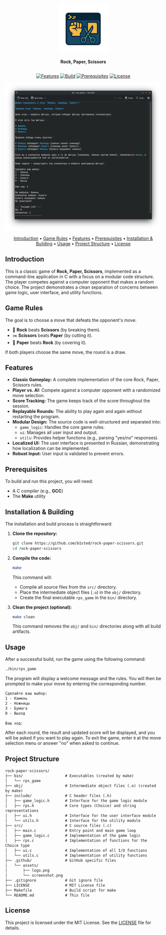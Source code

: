 <p align="center">
  <img src="https://github.com/b1sted-labs/rock-paper-scissors/blob/main/.github/assets/logo.png" width="160" alt="Rock, Paper, Scissors">
</p>
<p align="center">
<p align="center">
  <strong>
    Rock, Paper, Scissors
  </strong>
</p>
<h2></h2>
<p align="center">
  <a href="#features"><img
    src="https://img.shields.io/badge/features-core_gameplay-brightgreen"
    alt="Features"
  /></a>
  <a href="https://github.com/b1sted-labs/rock-paper-scissors/actions"><img
    src="https://github.com/b1sted-labs/rock-paper-scissors/workflows/build/badge.svg"
    alt="Build"
  /></a>
  <a href="#prerequisites"><img
    src="https://img.shields.io/badge/prerequisites-GCC_&_Make-orange"
    alt="Prerequisites"
  /></a>
  <a href="#license"><img
    src="https://img.shields.io/badge/license-MIT-green"
    alt="License"
  /></a>
</p>
<p align="center">
  <img src="https://github.com/b1sted-labs/rock-paper-scissors/blob/main/.github/assets/screenshot.png" width="700" alt="Screenshot of the game in action" />
</p>
<p align="center">
  <a href="#introduction">Introduction</a> •
  <a href="#game-rules">Game Rules</a> •
  <a href="#features">Features</a> •
  <a href="#prerequisites">Prerequisites</a> •
  <a href="#installation--building">Installation & Building</a> •
  <a href="#usage">Usage</a> •
  <a href="#project-structure">Project Structure</a> •
  <a href="#license">License</a>
</p>
<h2></h2>

## Introduction

This is a classic game of **Rock, Paper, Scissors**, implemented as a command-line application in C with a focus on a modular code structure. The player competes against a computer opponent that makes a random choice. The project demonstrates a clean separation of concerns between game logic, user interface, and utility functions.

## Game Rules

The goal is to choose a move that defeats the opponent's move.

*   🗿 **Rock** beats **Scissors** (by breaking them).
*   ✂️ **Scissors** beats **Paper** (by cutting it).
*   📄 **Paper** beats **Rock** (by covering it).

If both players choose the same move, the round is a draw.

## Features

*   **Classic Gameplay:** A complete implementation of the core Rock, Paper, Scissors rules.
*   **Player vs. AI:** Compete against a computer opponent with a randomized move selection.
*   **Score Tracking:** The game keeps track of the score throughout the session.
*   **Replayable Rounds:** The ability to play again and again without restarting the program.
*   **Modular Design:** The source code is well-structured and separated into:
    *   `game_logic`: Handles the core game rules.
    *   `ui`: Manages all user input and output.
    *   `utils`: Provides helper functions (e.g., parsing "yes/no" responses).
*   **Localized UI:** The user interface is presented in Russian, demonstrating how localization can be implemented.
*   **Robust Input:** User input is validated to prevent errors.

## Prerequisites

To build and run this project, you will need:

*   A C compiler (e.g., **GCC**)
*   The **Make** utility

## Installation & Building

The installation and build process is straightforward:

1.  **Clone the repository:**
    ```bash
    git clone https://github.com/b1sted/rock-paper-scissors.git
    cd rock-paper-scissors
    ```

2.  **Compile the code:**
    ```bash
    make
    ```
    This command will:
    *   Compile all source files from the `src/` directory.
    *   Place the intermediate object files (`.o`) in the `obj/` directory.
    *   Create the final executable `rps_game` in the `bin/` directory.

3.  **Clean the project (optional):**
    ```bash
    make clean
    ```
    This command removes the `obj/` and `bin/` directories along with all build artifacts.

## Usage

After a successful build, run the game using the following command:

```bash
./bin/rps_game
```

The program will display a welcome message and the rules. You will then be prompted to make your move by entering the corresponding number.

```
Сделайте ваш выбор: 
1 - Камень
2 - Ножницы
3 - Бумага
0 - Выход

Ваш ход: 
```

After each round, the result and updated score will be displayed, and you will be asked if you want to play again. To exit the game, enter `0` at the move selection menu or answer "no" when asked to continue.

## Project Structure

```
rock-paper-scissors/
├── bin/                   # Executables (created by make)
│   └── rps_game
├── obj/                   # Intermediate object files (.o) (created by make)
├── include/               # C header files (.h)
│   ├── game_logic.h       # Interface for the game logic module
│   ├── rps.h              # Core types (Choice) and string representations
│   ├── ui.h               # Interface for the user interface module
│   └── utils.h            # Interface for the utility module
├── src/                   # C source files (.c)
│   ├── main.c             # Entry point and main game loop
│   ├── game_logic.c       # Implementation of the game logic
│   ├── rps.c              # Implementation of functions for the Choice type
│   ├── ui.c               # Implementation of all I/O functions
│   └── utils.c            # Implementation of utility functions
├── .github/               # GitHub specific files
│   └── assets/
│       ├── logo.png
│       └── screenshot.png 
├── .gitignore             # Git ignore file
├── LICENSE                # MIT License file
├── Makefile               # Build script for make
└── README.md              # This file
```

## License

This project is licensed under the MIT License. See the [LICENSE](LICENSE) file for details.

